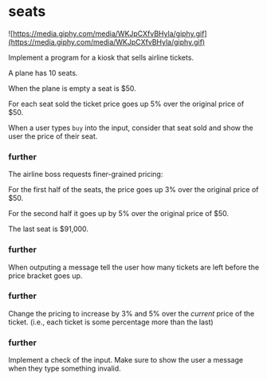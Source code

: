 # seats

![https://media.giphy.com/media/WKJpCXfvBHyla/giphy.gif](https://media.giphy.com/media/WKJpCXfvBHyla/giphy.gif)

Implement a program for a kiosk that sells airline tickets.

A plane has 10 seats.

When the plane is empty a seat is $50.

For each seat sold the ticket price goes up 5% over the original price of $50.

When a user types `buy` into the input, consider that seat sold and show the user the price of their seat.

### further
The airline boss requests finer-grained pricing:

For the first half of the seats, the price goes up 3% over the original price of $50.

For the second half it goes up by 5% over the original price of $50.

The last seat is $91,000.

### further
When outputing a message tell the user how many tickets are left before the price bracket goes up.

### further
Change the pricing to increase by 3% and 5% over the *current* price of the ticket. (i.e., each ticket is some percentage more than the last)

### further
Implement a check of the input. Make sure to show the user a message when they type something invalid.
